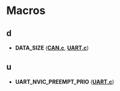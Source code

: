 
# Macros



## d

* **DATA\_SIZE** ([**CAN.c**](_c_a_n_8c.md), [**UART.c**](_u_a_r_t_8c.md))


## u

* **UART\_NVIC\_PREEMPT\_PRIO** ([**UART.c**](_u_a_r_t_8c.md))




